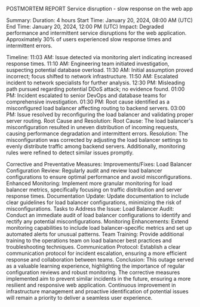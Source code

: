 POSTMORTEM REPORT
Service disruption - slow response on the web app


Summary:
Duration: 4 hours
Start Time: January 20, 2024, 08:00 AM (UTC)
End Time: January 20, 2024, 12:00 PM (UTC)
Impact: Degraded performance and intermittent service disruptions for the web application. Approximately 30% of users experienced slow response times and intermittent errors.


Timeline:
11:03 AM: Issue detected via monitoring alert indicating increased response times.
11:10 AM: Engineering team initiated investigation, suspecting potential database overload.
11:30 AM: Initial assumption proved incorrect; focus shifted to network infrastructure.
11:50 AM: Escalated incident to network specialists for further analysis.
12:30 PM: Misleading path pursued regarding potential DDoS attack; no evidence found.
01:00 PM: Incident escalated to senior DevOps and database teams for comprehensive investigation.
01:30 PM: Root cause identified as a misconfigured load balancer affecting routing to backend servers.
03:00 PM: Issue resolved by reconfiguring the load balancer and validating proper server routing.
Root Cause and Resolution:
Root Cause: The load balancer's misconfiguration resulted in uneven distribution of incoming requests, causing performance degradation and intermittent errors.
Resolution: The misconfiguration was corrected by adjusting the load balancer settings to evenly distribute traffic among backend servers. Additionally, monitoring rules were refined to detect similar issues promptly.



Corrective and Preventative Measures:
Improvements/Fixes:
Load Balancer Configuration Review: Regularly audit and review load balancer configurations to ensure optimal performance and avoid misconfigurations.
Enhanced Monitoring: Implement more granular monitoring for load balancer metrics, specifically focusing on traffic distribution and server response times.
Documentation Update: Update documentation to include clear guidelines for load balancer configurations, minimizing the risk of misconfigurations.
Tasks to Address the Issue:
Load Balancer Audit: Conduct an immediate audit of load balancer configurations to identify and rectify any potential misconfigurations.
Monitoring Enhancements: Extend monitoring capabilities to include load balancer-specific metrics and set up automated alerts for unusual patterns.
Team Training: Provide additional training to the operations team on load balancer best practices and troubleshooting techniques.
Communication Protocol: Establish a clear communication protocol for incident escalation, ensuring a more efficient response and collaboration between teams.
Conclusion: 
This outage served as a valuable learning experience, highlighting the importance of regular configuration reviews and robust monitoring. The corrective measures implemented aim to prevent similar incidents in the future, ensuring a more resilient and responsive web application. Continuous improvement in infrastructure management and proactive identification of potential issues will remain a priority to deliver a seamless user experience.


